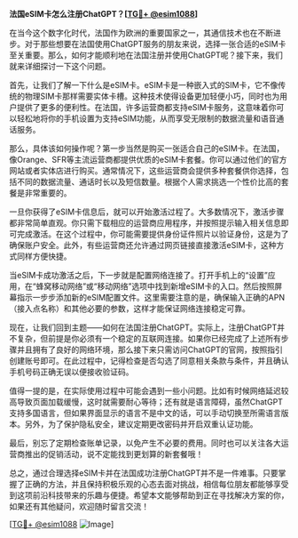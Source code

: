 **法国eSIM卡怎么注册ChatGPT？[[TG💪+ @esim1088](https://t.me/s/esim1088)]**

在当今这个数字化时代，法国作为欧洲的重要国家之一，其通信技术也在不断进步。对于那些想要在法国使用ChatGPT服务的朋友来说，选择一张合适的eSIM卡至关重要。那么，如何才能顺利地在法国注册并使用ChatGPT呢？接下来，我们就来详细探讨一下这个问题。

首先，让我们了解一下什么是eSIM卡。eSIM卡是一种嵌入式的SIM卡，它不像传统的物理SIM卡那样需要实体卡槽。这种技术使得设备更加轻便小巧，同时也为用户提供了更多的便利性。在法国，许多运营商都支持eSIM卡服务，这意味着你可以轻松地将你的手机设置为支持eSIM功能，从而享受无限制的数据流量和语音通话服务。

那么，具体该如何操作呢？第一步当然是购买一张适合自己的eSIM卡。在法国，像Orange、SFR等主流运营商都提供优质的eSIM卡套餐。你可以通过他们的官方网站或者实体店进行购买。通常情况下，这些运营商会提供多种套餐供你选择，包括不同的数据流量、通话时长以及短信数量。根据个人需求挑选一个性价比高的套餐是非常重要的。

一旦你获得了eSIM卡信息后，就可以开始激活过程了。大多数情况下，激活步骤都非常简单直观。你只需下载相应的运营商应用程序，并按照提示输入相关信息即可完成激活。在这个过程中，你可能需要提供身份证件照片以验证身份，这是为了确保账户安全。此外，有些运营商还允许通过网页链接直接激活eSIM卡，这种方式同样方便快捷。

当eSIM卡成功激活之后，下一步就是配置网络连接了。打开手机上的“设置”应用，在“蜂窝移动网络”或“移动网络”选项中找到新增eSIM卡的入口。然后按照屏幕指示一步步添加新的eSIM配置文件。这里需要注意的是，确保输入正确的APN（接入点名称）和其他必要的参数，这样才能保证网络连接稳定可靠。

现在，让我们回到主题——如何在法国注册ChatGPT。实际上，注册ChatGPT并不复杂，但前提是你必须有一个稳定的互联网连接。如果你已经完成了上述所有步骤并且拥有了良好的网络环境，那么接下来只需访问ChatGPT的官网，按照指引创建账号即可。在此过程中，记得检查是否勾选了同意相关条款与条件，并且确认手机号码正确无误以便接收验证码。

值得一提的是，在实际使用过程中可能会遇到一些小问题。比如有时候网络延迟较高导致页面加载缓慢，这时就需要耐心等待；还有就是语言障碍，虽然ChatGPT支持多国语言，但如果界面显示的语言不是中文的话，可以手动切换至所需语言版本。另外，为了保护隐私安全，建议定期更改密码并开启双重认证功能。

最后，别忘了定期检查账单记录，以免产生不必要的费用。同时也可以关注各大运营商推出的促销活动，说不定能找到更划算的新套餐哦！

总之，通过合理选择eSIM卡并在法国成功注册ChatGPT并不是一件难事。只要掌握了正确的方法，并且保持积极乐观的心态去面对挑战，相信每位朋友都能够享受到这项前沿科技带来的乐趣与便捷。希望本文能够帮助到正在寻找解决方案的你，如果还有其他疑问，欢迎随时留言交流！

[[TG💪+ @esim1088](https://t.me/s/esim1088) ![Image](https://i.postimg.cc/4NQfJmqS/Snipaste-2025-05-13-00-14-12.png)]